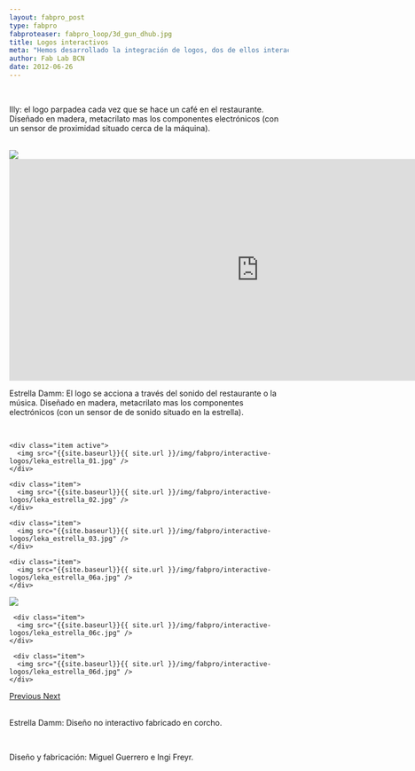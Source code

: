 ```yaml
---
layout: fabpro_post
type: fabpro
fabproteaser: fabpro_loop/3d_gun_dhub.jpg
title: Logos interactivos
meta: "Hemos desarrollado la integración de logos, dos de ellos interactivos, en varios restaurantes para Illy y Estrella Damm."
author: Fab Lab BCN
date: 2012-06-26
---
```

<br>

Illy: el logo parpadea cada vez que se hace un café en el restaurante. Diseñado en madera, metacrilato mas los componentes electrónicos (con un sensor de proximidad situado cerca de la máquina).

<br>

 <img src="{{site.baseurl}}{{ site.url }}/img/fabpro/interactive-logos/archivo_000.jpeg" />
 
 <br>

<iframe src="https://player.vimeo.com/video/149680831" width="900" height="400" frameborder="0" webkitallowfullscreen mozallowfullscreen allowfullscreen></iframe>

<br>

Estrella Damm: El logo se acciona a través del sonido del restaurante o la música. Diseñado en madera, metacrilato mas los componentes electrónicos (con un sensor de de sonido situado en la estrella).

<br>

<!----- Image Slider ----------------------------- Image Slider -------------->


<div id="carousel-example-generic" class="carousel slide" data-ride="carousel">

<!--------------- Wrapper for slides --------------->

  <div class="carousel-inner" role="listbox">
   
    <div class="item active">
      <img src="{{site.baseurl}}{{ site.url }}/img/fabpro/interactive-logos/leka_estrella_01.jpg" />
    </div>
    
    <div class="item">
      <img src="{{site.baseurl}}{{ site.url }}/img/fabpro/interactive-logos/leka_estrella_02.jpg" />
    </div>
    
    <div class="item">
      <img src="{{site.baseurl}}{{ site.url }}/img/fabpro/interactive-logos/leka_estrella_03.jpg" />
    </div>
    
    <div class="item">
      <img src="{{site.baseurl}}{{ site.url }}/img/fabpro/interactive-logos/leka_estrella_06a.jpg" />
    </div>
 
  <div class="item">
      <img src="{{site.baseurl}}{{ site.url }}/img/fabpro/interactive-logos/leka_estrella_06b.jpg" />
    </div>
    
     <div class="item">
      <img src="{{site.baseurl}}{{ site.url }}/img/fabpro/interactive-logos/leka_estrella_06c.jpg" />
    </div>
    
     <div class="item">
      <img src="{{site.baseurl}}{{ site.url }}/img/fabpro/interactive-logos/leka_estrella_06d.jpg" />
    </div>
 
  </div>

<!-------------------- Controls --------------------->

  <a class="left carousel-control" href="#carousel-example-generic" role="button" data-slide="prev">
    <span class="glyphicon glyphicon-chevron-left" aria-hidden="true"></span>
    <span class="sr-only">Previous</span>
  </a>
  <a class="right carousel-control" href="#carousel-example-generic" role="button" data-slide="next">
    <span class="glyphicon glyphicon-chevron-right" aria-hidden="true"></span>
    <span class="sr-only">Next</span>
  </a>
</div>

<!----- Image Slider ----------------------------- Image Slider -------------->

<br>

Estrella Damm: Diseño no interactivo fabricado en corcho.

<br>

Diseño y fabricación: Miguel Guerrero e Ingi Freyr.